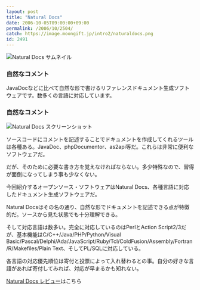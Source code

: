 ```yaml
---
layout: post
title: "Natural Docs"
date: 2006-10-05T09:00:00+09:00
permalink: /2006/10/2504/
catch: https://image.moongift.jp/intro2/naturaldocs.png
id: 2491
---
```

 ![Natural Docs サムネイル](https://image.moongift.jp/intro2/naturaldocs.t.png "Natural Docs サムネイル")
  

### 自然なコメント
  
JavaDocなどに比べて自然な形で書けるリファレンスドキュメント生成ソフトウェアです。数多くの言語に対応しています。  
<!--more-->  

### 自然なコメント
  

![Natural Docs スクリーンショット](https://image.moongift.jp/intro2/naturaldocs.png "Natural Docs スクリーンショット")

  

ソースコードにコメントを記述することでドキュメントを作成してくれるツールは各種ある。JavaDoc、phpDocumentor、as2api等だ。これらは非常に便利なソフトウェアだ。

  

だが、そのために必要な書き方を覚えなければならない。多少特殊なので、習得が面倒になってしまう事も少なくない。

  

今回紹介するオープンソース・ソフトウェアはNatural Docs、各種言語に対応したドキュメント生成ソフトウェアだ。

  

Natural Docsはその名の通り、自然な形でドキュメントを記述できる点が特徴的だ。ソースから見た状態でも十分理解できる。

  

そして対応言語は数多い。完全に対応しているのはPerlとAction Script2/3だが、基本機能はC/C++/Java/PHP/Python/Visual Basic/Pascal/Delphi/Ada/JavaScript/Ruby/Tcl/ColdFusion/Assembly/Fortran/R/Makefiles/Plain Text、そしてPL/SQLに対応している。

  

各言語の対応優先順位は寄付と投票によって入れ替わるとの事。自分の好きな言語があれば寄付してみれば、対応が早まるかも知れない。

  

[Natural Docs レビュー](http://oss.moongift.jp/review/i-2505.html)はこちら

